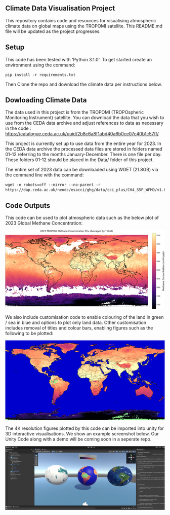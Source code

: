 ## Climate Data Visualisation Project
This repository contains code and resources for visualising atmospheric climate data on global maps using the TROPOMI satellite.
This README.md file will be updated as the project progresses. 

## Setup
This code has been tested with 'Python 3.1.0'. 
To get started create an environment using the command:
```
pip install -r requirements.txt
```
Then Clone the repo and download the climate data per instructions below.

## Dowloading Climate Data 
The data used in this project is from the TROPOMI (TROPOspheric Monitoring Instrument) satellite. 
You can download the data that you wish to use from the CEDA data archive and adjust references to data as necessary in the code :  https://catalogue.ceda.ac.uk/uuid/2b8c6a8f1abd40a6b0ce07c40b1c57ff/ 

This project is currently set up to use data from the entire year for 2023.
In the CEDA data archive the processed data files are stored in folders named 01-12 referring to the months January-December. 
There is one file per day. 
These folders 01-12 should be placed in the Data/ folder of this project. 

The entire set of 2023 data can be downloaded using WGET (21.8GB) via the command line with the command: 
```
wget -e robots=off --mirror --no-parent -r https://dap.ceda.ac.uk/neodc/esacci/ghg/data/cci_plus/CH4_S5P_WFMD/v1.8_extended_june2024/2023/ 
```

 ## Code  Outputs

 This code can be used to plot atmospheric data such as the below plot of 2023 Global Methane Concentration: 

![Global Methane Plot](Figures/Example_Figures/2023_xch4.png)

 We also include customisation code to enable colouring of the land in green / sea in blue and options to plot only land data. 
 Other customisation includes removal of titles and colour bars, enabling figures such as the following to be plotted: 

![Global Methane Plot Custom Sea No Title](Figures/Example_Figures/2023_land_sea_coloured_no_colour_bar_xch4.png)

The 4K resolution figures plotted by this code can be imported into unity for 3D interactive visualisations. We show an example screenshot below. 
Our Unity Code along with a demo will be coming soon in a seperate repo. 

![Unity Project Example SC](Figures/Example_Figures/Unity_Project_Example_SC.png)

